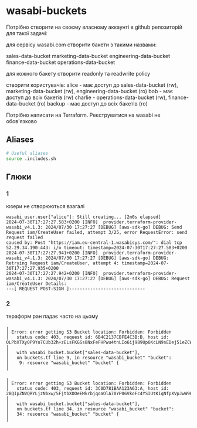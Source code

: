 # wasabi-buckets

Потрібно створити на своєму власному аккаунті в github репозиторій для такої задачі:

для сервісу wasabi.com створити бакети з такими назвами:

sales-data-bucket
marketing-data-bucket
engineering-data-bucket
finance-data-bucket
operations-data-bucket

для кожного бакету створити readonly та readwrite policy

створити користувачів:
alice - має доступ до sales-data-bucket (rw), marketing-data-bucket (rw), engineering-data-bucket (ro)
bob - має доступ до всіх бакетів (rw)
charlie - operations-data-bucket (rw), finance-data-bucket (ro)
backup - має доступ до всіх бакетів (ro)

Потрібно написати на Terraform.
Реєструватися на wasabi не обов'язково

## Aliases
```bash
# Useful aliases
source .includes.sh
```


## Глюки

### 1

юзери не створюються взагалі

```
wasabi_user.user["alice"]: Still creating... [2m0s elapsed]
2024-07-30T17:27:27.583+0200 [INFO]  provider.terraform-provider-wasabi_v4.1.3: 2024/07/30 17:27:27 [DEBUG] [aws-sdk-go] DEBUG: Send Request iam/CreateUser failed, attempt 3/25, error RequestError: send request failed
caused by: Post "https://iam.eu-central-1.wasabisys.com/": dial tcp 52.29.34.190:443: i/o timeout: timestamp=2024-07-30T17:27:27.583+0200
2024-07-30T17:27:27.941+0200 [INFO]  provider.terraform-provider-wasabi_v4.1.3: 2024/07/30 17:27:27 [DEBUG] [aws-sdk-go] DEBUG: Retrying Request iam/CreateUser, attempt 4: timestamp=2024-07-30T17:27:27.935+0200
2024-07-30T17:27:27.942+0200 [INFO]  provider.terraform-provider-wasabi_v4.1.3: 2024/07/30 17:27:27 [DEBUG] [aws-sdk-go] DEBUG: Request iam/CreateUser Details:
---[ REQUEST POST-SIGN ]-----------------------------
```

### 2

тераформ ран падає часто на цьому

```
╷
│ Error: error getting S3 Bucket location: Forbidden: Forbidden
│ 	status code: 403, request id: 6B4C2137CBFE4C3B:B, host id: OLPbXTXy0P9Yo7CUb32h+zELsFKGSs8NxFeFHPwu4tnLIo6ij989Up6KcLN9sEDej51eZCW/Gnqk
│
│   with wasabi_bucket.bucket["sales-data-bucket"],
│   on buckets.tf line 9, in resource "wasabi_bucket" "bucket":
│    9: resource "wasabi_bucket" "bucket" {
│

╷
│ Error: error getting S3 Bucket location: Forbidden: Forbidden
│ 	status code: 403, request id: 3C0D781BAA123A63:A, host id: 28QIpZNVQRYLjzNbxw/5FjtbXOOeEMkrbjqoaOlA70YP06VkoFc4YSIUtKIqNfpXVpJwW9HYvkZS
│
│   with wasabi_bucket.bucket["sales-data-bucket"],
│   on buckets.tf line 34, in resource "wasabi_bucket" "bucket":
│   34: resource "wasabi_bucket" "bucket" {
│
```
